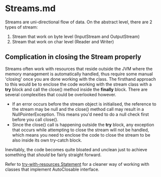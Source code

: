# Streams.md

Streams are uni-directional flow of data. On the abstract level, there are 2 types of stream:
1. Stream that work on byte level (InputStream and OutputStream)
2. Stream that work on char level (Reader and Writer)

## Complication in closing the Stream properly
Streams often work with resources that reside outside the JVM where the memory management is automatically handled, thus require some manual 'closing' once you are done working with the class.  The firsthand approach to this would be to enclose the code working with the stream class with a **try** block and call the close() method inside the **finally** block. There are several complexities that could be overlooked however.
- If an error occurs before the stream object is initialised, the reference to the stream may be null and the close() method call may result in a NullPointerException. This means you'd need to do a null check first before you call close().
- Since the close() call is happening outside the **try** block, any exception that occurs while attempting to close the stream will not be handled, which means you need to enclose the code to close the stream to be also inside its own try-catch block.

Inevitably, the code becomes quite bloated and unclean just to achieve something that *should* be fairly straight forward.

Refer to [try-with-resources Statement](./try-with-resources%20Statement.md) for a cleaner way of working with classes that implement AutoClosable interface.
